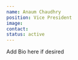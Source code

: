 ```yaml
---
name: Anaum Chaudhry 
position: Vice President
image: 
contact:
status: active
---
```


Add Bio here if desired
